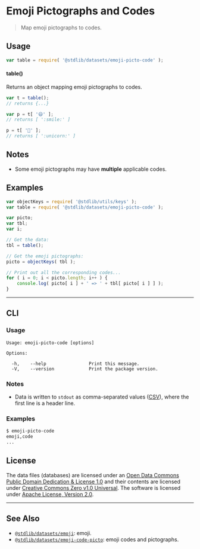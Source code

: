 <!--

@license Apache-2.0

Copyright (c) 2019 The Stdlib Authors.

Licensed under the Apache License, Version 2.0 (the "License");
you may not use this file except in compliance with the License.
You may obtain a copy of the License at

   http://www.apache.org/licenses/LICENSE-2.0

Unless required by applicable law or agreed to in writing, software
distributed under the License is distributed on an "AS IS" BASIS,
WITHOUT WARRANTIES OR CONDITIONS OF ANY KIND, either express or implied.
See the License for the specific language governing permissions and
limitations under the License.

-->

# Emoji Pictographs and Codes

> Map emoji pictographs to codes.

<section class="usage">

## Usage

```javascript
var table = require( '@stdlib/datasets/emoji-picto-code' );
```

#### table()

Returns an object mapping emoji pictographs to codes.

```javascript
var t = table();
// returns {...}

var p = t[ '😄' ];
// returns [ ':smile:' ]

p = t[ '🦄' ];
// returns [ ':unicorn:' ]
```

</section>

<!-- /.usage -->

<section class="notes">

## Notes

-   Some emoji pictographs may have **multiple** applicable codes.

</section>

<!-- ./notes -->

<section class="examples">

## Examples

<!-- eslint no-undef: "error" -->

```javascript
var objectKeys = require( '@stdlib/utils/keys' );
var table = require( '@stdlib/datasets/emoji-picto-code' );

var picto;
var tbl;
var i;

// Get the data:
tbl = table();

// Get the emoji pictographs:
picto = objectKeys( tbl );

// Print out all the corresponding codes...
for ( i = 0; i < picto.length; i++ ) {
    console.log( picto[ i ] + ' => ' + tbl[ picto[ i ] ] );
}
```

</section>

<!-- /.examples -->

* * *

<section class="cli">

## CLI

<section class="usage">

### Usage

```text
Usage: emoji-picto-code [options]

Options:

  -h,    --help                Print this message.
  -V,    --version             Print the package version.
```

</section>

<!-- /.usage -->

<section class="notes">

### Notes

-   Data is written to `stdout` as comma-separated values ([CSV][csv]), where the first line is a header line.

</section>

<!-- /.notes -->

<section class="examples">

### Examples

```bash
$ emoji-picto-code
emoji,code
...
```

</section>

<!-- /.examples -->

</section>

<!-- /.cli -->

<!-- <license> -->

## License

The data files (databases) are licensed under an [Open Data Commons Public Domain Dedication & License 1.0][pddl-1.0] and their contents are licensed under [Creative Commons Zero v1.0 Universal][cc0]. The software is licensed under [Apache License, Version 2.0][apache-license].

<!-- </license> -->

<!-- Section for related `stdlib` packages. Do not manually edit this section, as it is automatically populated. -->

<section class="related">

* * *

## See Also

-   [`@stdlib/datasets/emoji`][@stdlib/datasets/emoji]: emoji.
-   [`@stdlib/datasets/emoji-code-picto`][@stdlib/datasets/emoji-code-picto]: emoji codes and pictographs.

</section>

<!-- /.related -->

<!-- Section for all links. Make sure to keep an empty line after the `section` element and another before the `/section` close. -->

<section class="links">

[pddl-1.0]: http://opendatacommons.org/licenses/pddl/1.0/

[cc0]: https://creativecommons.org/publicdomain/zero/1.0

[apache-license]: https://www.apache.org/licenses/LICENSE-2.0

[csv]: https://tools.ietf.org/html/rfc4180

<!-- <related-links> -->

[@stdlib/datasets/emoji]: https://github.com/stdlib-js/stdlib/tree/develop/lib/node_modules/%40stdlib/datasets/emoji

[@stdlib/datasets/emoji-code-picto]: https://github.com/stdlib-js/stdlib/tree/develop/lib/node_modules/%40stdlib/datasets/emoji-code-picto

<!-- </related-links> -->

</section>

<!-- /.links -->

